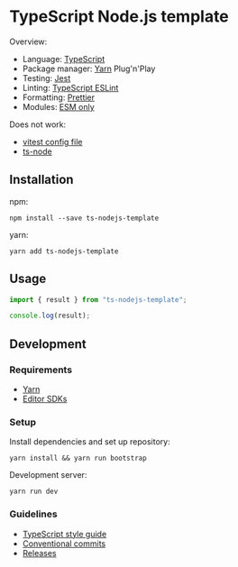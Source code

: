 # TypeScript Node.js template

Overview:

- Language: [TypeScript](https://www.typescriptlang.org)
- Package manager: [Yarn](https://yarnpkg.com) Plug'n'Play
- Testing: [Jest](https://jestjs.io)
- Linting: [TypeScript ESLint](https://typescript-eslint.io)
- Formatting: [Prettier](https://prettier.io)
- Modules: [ESM only](https://gist.github.com/sindresorhus/a39789f98801d908bbc7ff3ecc99d99c)

Does not work:

- [vitest config file](https://vitest.dev/config/#configuration)
- [ts-node](https://typestrong.org/ts-node/)

## Installation

npm:

```console
npm install --save ts-nodejs-template
```

yarn:

```console
yarn add ts-nodejs-template
```

## Usage

```typescript
import { result } from "ts-nodejs-template";

console.log(result);
```

## Development

### Requirements

- [Yarn](https://yarnpkg.com/getting-started/install)
- [Editor SDKs](https://yarnpkg.com/getting-started/editor-sdks)

### Setup

Install dependencies and set up repository:

```console
yarn install && yarn run bootstrap
```

Development server:

```console
yarn run dev
```

### Guidelines

- [TypeScript style guide](https://google.github.io/styleguide/tsguide.html)
- [Conventional commits](https://github.com/conventional-changelog/commitlint#what-is-commitlint)
- [Releases](https://github.com/conventional-changelog/standard-version)
